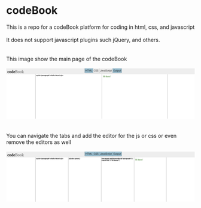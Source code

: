 # codeBook
This is a repo for a codeBook platform for coding in html, css, and javascript<br/><br/>
It does not support javascript plugins such jQuery, and others.
<br/><br/><br/>
This image show the main page of the codeBook
<br/><br/>
![](images/mainPage.png)
<br/><br/><br/>
You can navigate the tabs and add the editor for the js or css or even remove the editors as well<br/><br/>
![](images/navigate.png)
